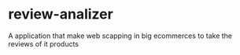 # review-analizer
A application that make web scapping in big ecommerces to take the reviews of it products
